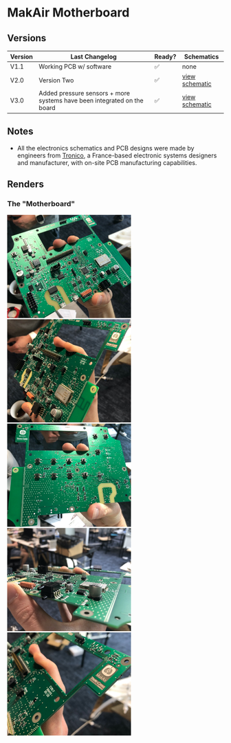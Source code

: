 # MakAir Motherboard

## Versions

| Version | Last Changelog | Ready? | Schematics |
| ------- | -------------- | ------ | ---------- |
| V1.1 | Working PCB w/ software | ✅ | none
| V2.0 | Version Two | ✅ | [view schematic](./src/schematics/Archives/V2/Electrical%20Schematics.pdf)
| V3.0 | Added pressure sensors + more systems have been integrated on the board | ✅ | [view schematic](./src/schematics/V3/Electrical%20Schematics.pdf)

## Notes

* All the electronics schematics and PCB designs were made by engineers from [Tronico](https://www.tronico-alcen.com/en), a France-based electronic systems designers and manufacturer, with on-site PCB manufacturing capabilities.

## Renders

### The "Motherboard"

<p>
  <img alt="Motherboard Picture" src="./res/schemes/V3/Motherboard%20(Picture%201).jpg" height="240">
  <img alt="Motherboard Picture" src="./res/schemes/V3/Motherboard%20(Picture%202).jpg" height="240">
  <img alt="Motherboard Picture" src="./res/schemes/V3/Motherboard%20(Picture%203).jpg" height="240">
  <img alt="Motherboard Picture" src="./res/schemes/V3/Motherboard%20(Picture%204).jpg" height="240">
  <img alt="Motherboard Picture" src="./res/schemes/V3/Motherboard%20(Picture%205).jpg" height="240">
</p>
